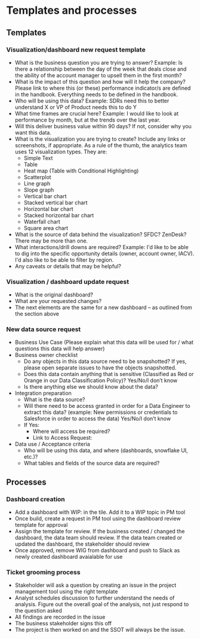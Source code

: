 # Templates and processes 

## Templates
### Visualization/dashboard new request template
- What is the business question you are trying to answer? Example: Is there a relationship between the day of the week that deals close and the ability of the account manager to upsell them in the first month?
- What is the impact of this question and how will it help the company? Please link to where this (or these) performance indicator/s are defined in the handbook. Everything needs to be defined in the handbook.
- Who will be using this data? Example: SDRs need this to better understand X or VP of Product needs this to do Y
- What time frames are crucial here? Example: I would like to look at performance by month, but at the trends over the last year.
- Will this deliver business value within 90 days? If not, consider why you want this data.
- What is the visualization you are trying to create? Include any links or screenshots, if appropriate. As a rule of the thumb, the analytics team uses 12 visualization types. They are:
    - Simple Text
    - Table
    - Heat map (Table with Conditional Highlighting)
    - Scatterplot
    - Line graph
    - Slope graph
    - Vertical bar chart
    - Stacked vertical bar chart
    - Horizontal bar chart
    - Stacked horizontal bar chart
    - Waterfall chart
    - Square area chart
- What is the source of data behind the visualization? SFDC? ZenDesk? There may be more than one.
- What interactions/drill downs are required? Example: I'd like to be able to dig into the specific opportunity details (owner, account owner, IACV). I'd also like to be able to filter by region.
- Any caveats or details that may be helpful?


### Visualization / dashboard update request
- What is the original dashboard?
- What are your requested changes?
- The next elements are the same for a new dashboard – as outlined from the section above 

### New data source request
- Business Use Case (Please explain what this data will be used for / what questions this data will help answer)
- Business owner checklist
    - Do any objects in this data source need to be snapshotted? If yes, please open separate issues to have the objects snapshotted.
    - Does this data contain anything that is sensitive (Classified as Red or Orange in our Data Classification Policy)? Yes/No/I don’t know 
    - Is there anything else we should know about the data?
- Integration preparation
    - What is the data source?
    - Will there need to be access granted in order for a Data Engineer to extract this data? (example: New permissions or credentials to Salesforce in order to access the data) Yes/No/I don’t know 
    - If Yes:
        - Where will access be required?
        - Link to Access Request:
- Data use / Acceptance criteria
    - Who will be using this data, and where (dashboards, snowflake UI, etc.)?
    - What tables and fields of the source data are required? 

## Processes
### Dashboard creation 
- Add a dashboard with WIP: in the tile. Add it to a WIP topic in PM tool
- Once build, create a request in PM tool using the dashboard review template for approval
- Assign the template for review. If the business created / changed the dashboard, the data team should review. If the data team created or updated the dashboard, the stakeholder should review 
- Once approved, remove WIG from dashboard and push to Slack as newly created dashboard avaialable for use 

### Ticket grooming process
- Stakeholder will ask a question by creating an issue in the project management tool using the right template
- Analyst schedules discussion to further understand the needs of analysis. Figure out the overall goal of the analysis, not just respond to the question asked 
- All findings are recorded in the issue
- The business stakeholder signs this off 
- The project is then worked on and the SSOT will always be the issue. 

